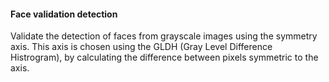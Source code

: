 #### Face validation detection

Validate the detection of faces from grayscale images using the symmetry axis.
This axis is chosen using the GLDH (Gray Level Difference Histrogram), by
calculating the difference between pixels symmetric to the axis.
